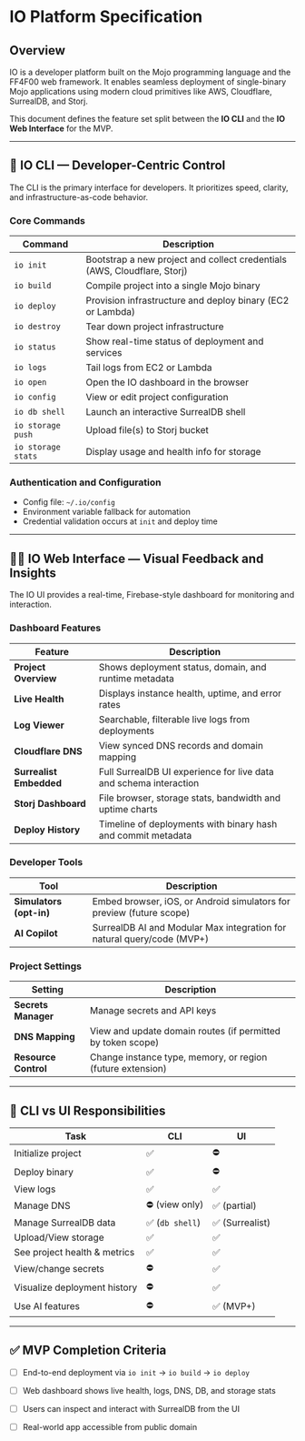 # IO Platform Specification

## Overview

IO is a developer platform built on the Mojo programming language and the FF4F00 web framework. It enables seamless deployment of single-binary Mojo applications using modern cloud primitives like AWS, Cloudflare, SurrealDB, and Storj.

This document defines the feature set split between the **IO CLI** and the **IO Web Interface** for the MVP.

---

## 🧰 IO CLI — Developer-Centric Control

The CLI is the primary interface for developers. It prioritizes speed, clarity, and infrastructure-as-code behavior.

### Core Commands

| Command             | Description                                                                 |
|---------------------|-----------------------------------------------------------------------------|
| `io init`           | Bootstrap a new project and collect credentials (AWS, Cloudflare, Storj)   |
| `io build`          | Compile project into a single Mojo binary                                   |
| `io deploy`         | Provision infrastructure and deploy binary (EC2 or Lambda)                  |
| `io destroy`        | Tear down project infrastructure                                            |
| `io status`         | Show real-time status of deployment and services                            |
| `io logs`           | Tail logs from EC2 or Lambda                                                |
| `io open`           | Open the IO dashboard in the browser                                        |
| `io config`         | View or edit project configuration                                          |
| `io db shell`       | Launch an interactive SurrealDB shell                                       |
| `io storage push`   | Upload file(s) to Storj bucket                                              |
| `io storage stats`  | Display usage and health info for storage                                   |

### Authentication and Configuration

- Config file: `~/.io/config`
- Environment variable fallback for automation
- Credential validation occurs at `init` and deploy time

---

## 🧑‍💻 IO Web Interface — Visual Feedback and Insights

The IO UI provides a real-time, Firebase-style dashboard for monitoring and interaction.

### Dashboard Features

| Feature                 | Description                                                            |
|--------------------------|------------------------------------------------------------------------|
| **Project Overview**     | Shows deployment status, domain, and runtime metadata                  |
| **Live Health**          | Displays instance health, uptime, and error rates                      |
| **Log Viewer**           | Searchable, filterable live logs from deployments                      |
| **Cloudflare DNS**       | View synced DNS records and domain mapping                             |
| **Surrealist Embedded**  | Full SurrealDB UI experience for live data and schema interaction      |
| **Storj Dashboard**      | File browser, storage stats, bandwidth and uptime charts               |
| **Deploy History**       | Timeline of deployments with binary hash and commit metadata           |

### Developer Tools

| Tool                    | Description                                                              |
|--------------------------|--------------------------------------------------------------------------|
| **Simulators (opt-in)** | Embed browser, iOS, or Android simulators for preview (future scope)     |
| **AI Copilot**           | SurrealDB AI and Modular Max integration for natural query/code (MVP+)   |

### Project Settings

| Setting               | Description                                                              |
|------------------------|--------------------------------------------------------------------------|
| **Secrets Manager**    | Manage secrets and API keys                                              |
| **DNS Mapping**        | View and update domain routes (if permitted by token scope)              |
| **Resource Control**   | Change instance type, memory, or region (future extension)               |

---

## 🚦 CLI vs UI Responsibilities

| Task                               | CLI             | UI             |
|------------------------------------|------------------|----------------|
| Initialize project                 | ✅               | ⛔️             |
| Deploy binary                      | ✅               | ⛔️             |
| View logs                          | ✅               | ✅             |
| Manage DNS                         | ⛔️ (view only)   | ✅ (partial)   |
| Manage SurrealDB data              | ✅ (`db shell`)   | ✅ (Surrealist)|
| Upload/View storage                | ✅               | ✅             |
| See project health & metrics       | ✅               | ✅             |
| View/change secrets                | ⛔️               | ✅             |
| Visualize deployment history       | ⛔️               | ✅             |
| Use AI features                    | ⛔️               | ✅ (MVP+)      |

---

## ✅ MVP Completion Criteria

- [ ] End-to-end deployment via `io init` → `io build` → `io deploy`
- [ ] Web dashboard shows live health, logs, DNS, DB, and storage stats
- [ ] Users can inspect and interact with SurrealDB from the UI
- [ ] Real-world app accessible from public domain

